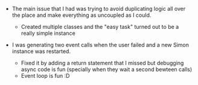 - The main issue that I had was trying to avoid duplicating logic all over the place and make everything as uncoupled as I could.
	- Created multiple classes and the "easy task" turned out to be a really simple instance

- I was generating two event calls when the user failed and a new Simon instance was restarted.
	- Fixed it by adding a return statement that I missed but debugging async code is fun (specially when they wait a second bewteen calls)
	- Event loop is fun :D